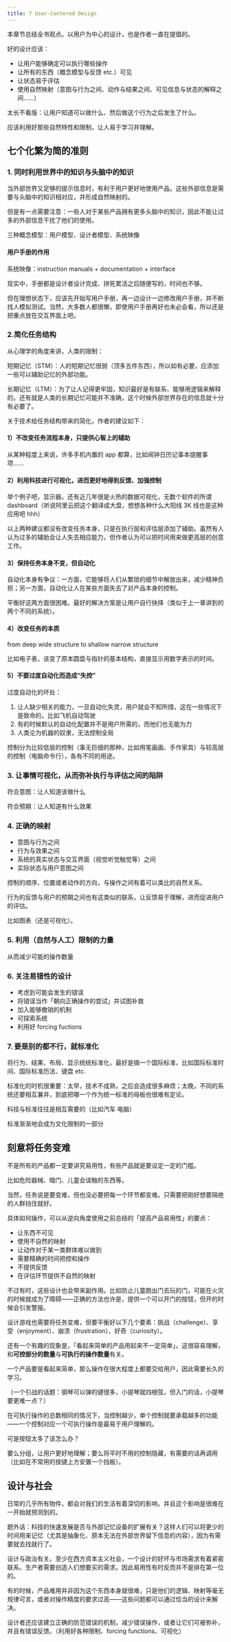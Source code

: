 ```yaml
---
title: 7 User-Centered Design
---
```


本章节总结全书观点。以用户为中心的设计，也是作者一直在提倡的。

好的设计应该：

- 让用户能够确定可以执行哪些操作
- 让所有的东西（概念模型与反馈 etc.）可见
- 让状态易于评估
- 使用自然映射（意图与行为之间、动作与结果之间、可见信息与状态的解释之间……）

太长不看版：让用户知道可以做什么、然后做这个行为之后发生了什么。

应该利用好那些自然特性和限制，让人易于学习并理解。

## 七个化繁为简的准则

### 1\. 同时利用世界中的知识与头脑中的知识

当外部世界又足够的提示信息时，有利于用户更好地使用产品。这些外部信息是需要与头脑中的知识相对应，并形成自然映射的。

但是有一点需要注意：一些人对于某些产品拥有更多头脑中的知识，因此不能让过多的外部信息干扰了他们的使用。

三种概念模型：用户模型、设计者模型、系统映像

#### 用户手册的作用

系统映像：instruction manuals + documentation + interface

现实中，手册都是设计者设计完成、拼死累活之后随便写的，时间也不够。

但在理想状态下，应该先开始写用户手册，再一边设计一边修改用户手册，并不断找人模拟测试。当然，大多数人都很懒，即使用户手册再好也未必会看，所以还是把重点放在交互界面上吧。

### 2.简化任务结构

从心理学的角度来讲，人类的限制：

短期记忆（STM）：人的短期记忆很弱（顶多五件东西），所以如有必要，应添加一些可以辅助记忆的外部功能。

长期记忆（LTM）：为了让人记得更牢固，知识最好是有联系、能够用逻辑来解释的。还有就是人类的长期记忆可能并不准确，这个时候外部世界存在的信息就十分有必要了。

关于技术给任务结构带来的简化，作者的建议如下：

#### 1）不改变任务流程本身，只提供心智上的辅助

从某种程度上来说，许多手机内置的 app 都算，比如闹钟日历记事本提醒事项……

#### 2）利用科技进行可视化，进而更好地得到反馈、加强控制

举个例子吧，显示器。还有近几年很是火热的数据可视化，无数个软件的所谓 dashboard（听说阿里云把这个翻译成大盘，想想各种什么大阳线 3K 线也是这种应用吧 hhh）

以上两种建议都没有改变任务本身，只是在执行层和评估层添加了辅助。虽然有人认为过多的辅助会让人失去相应能力，但作者认为可以把时间用来做更高层的创意工作。

#### 3）保持任务本身不变，但自动化

自动化本身有争议：一方面，它能够将人们从繁琐的细节中解放出来，减少精神负担；另一方面，自动化让人在某些方面失去了对产品本身的控制。

平衡好这两方面很困难。最好的解决方案是让用户自行抉择（类似于上一章讲到的两个不同的系统）。

#### 4）改变任务的本质

from deep wide structure to shallow narrow structure

比如电子表，该变了原本圆盘与指针的基本结构，直接显示用数字表示的时间。

#### 5）不要过度自动化而造成“失控”

过度自动化的坏处：

1.  让人缺少相关的能力，一旦自动化失灵，用户就会不知所措，这在一些情况下是致命的，比如飞机自动驾驶
2.  有的时候默认的自动化配置并不是用户所需的，而他们也无能为力
3.  人类沦为机器的奴隶，无法控制全局

控制分为比较低层的控制（事无巨细的那种，比如用笔画画、手作家具）与较高层的控制（电脑命令行），各有不同的用途。

### 3\. 让事情可视化，从而弥补执行与评估之间的陷阱

符合意图：让人知道该做什么

符合预期：让人知道有什么效果

### 4\. 正确的映射

- 意图与行为之间
- 行为与效果之间
- 系统的真实状态与交互界面（视觉听觉触觉等）之间
- 实际状态与用户意图之间

控制的顺序、位置或者动作的方向，与操作之间有着可以类比的自然关系。

行为的反馈与用户的预期之间也有这类似的联系，让反馈易于理解，进而促进用户的评估。

比如图表（还是可视化）。

### 5\. 利用（自然与人工）限制的力量

从而减少可能的操作数量

### 6\. 关注易错性的设计

- 考虑到可能会发生的错误
- 将错误当作「朝向正确操作的尝试」并试图补救
- 加入能够撤销的机制
- 可探索系统
- 利用好 forcing fuctions

### 7\. 要是别的都不行，就标准化

将行为、结果、布局、显示统统标准化，最好是搞一个国际标准，比如国际标准时间、国际标准历法、键盘 etc.

标准化的时机很重要：太早，技术不成熟，之后会造成很多麻烦；太晚，不同的系统还要相互兼并，到底把哪一个作为统一标准的母板也很难有定论。

科技与标准往往是相互需要的（比如汽车 电脑）

标准渐渐地会成为文化限制的一部分

## 刻意将任务变难

不是所有的产品都一定要讲究易用性，有些产品就是要设定一定的门槛。

比如危险器械、暗门、儿童会误触的东西等。

当然，任务说是要变难，但也没必要把每一个环节都变难。只需要把刚好想要隔绝的人群挡住就好。

具体如何操作，可以从逆向角度使用之前总结的「提高产品易用性」的要点：

- 让东西不可见
- 使用不自然的映射
- 让动作对于某一类群体难以做到
- 需要精确的时间把控和操作
- 不提供反馈
- 在评估环节提供不自然的映射

不过有时，这些设计也会带来副作用。比如防止儿童跑出门去玩的门，可能在火灾的时候就成为了障碍——正确的方法也许是，提供一个可以开门的按钮，但开的时候会引发警报。

设计游戏也需要将任务变难，但要平衡好以下几个要素：挑战（challenge）、享受（enjoyment）、崩溃（frustration）、好奇（curiosity）。

还有一个有趣的现象是，「看起来简单的产品用起来不一定简单」。这很容易理解，和**可控部分的数量**与**可执行的操作数量**有关。

一个产品要是看起来简单，那么操作在很大程度上都要交给用户，因此需要长久的学习。

（一个引战的话题：钢琴可以弹的键很多，小提琴就四根弦，但入门的话，小提琴要更难一点？）

在可执行操作的总数相同的情况下，当控制越少，单个控制就要承载越多的功能——一个控制对应一个可执行操作是最易于用户理解的。

可是按钮太多了该怎么办？

要么分组，让用户更好地理解；要么将平时不用的控制隐藏，有需要的话再调用（比如在不常用的按键上方安置一个挡板）。

## 设计与社会

日常的几乎所有物件，都会对我们的生活有着深切的影响，并且这个影响是很难在一开始就预测到的。

题外话：科技的快速发展是否与外部记忆设备的扩展有关？这样人们可以将更少的时间用来记忆（尤其是抽象化、原本无法在外部世界留下信息的内容），因为有需要就去找就行了。

设计与政治有关。至少在西方资本主义社会，一个设计的好坏与市场需求有着紧密联系。生产者需要创造人们想要买的需求。因此易用性有时反而并不是排在第一位的。

有的时候，产品难用并非因为这个东西本身就很难，只是他们的逻辑、映射等毫无规律可言，或者对操作精度的要求过高——这些问题都可以通过恰当的设计来解决。

设计者还应该建立正确的防范错误的机制，减少错误操作，或者让它们可被弥补，并且有错误反馈。（利用好各种限制、forcing functions、可视化）
